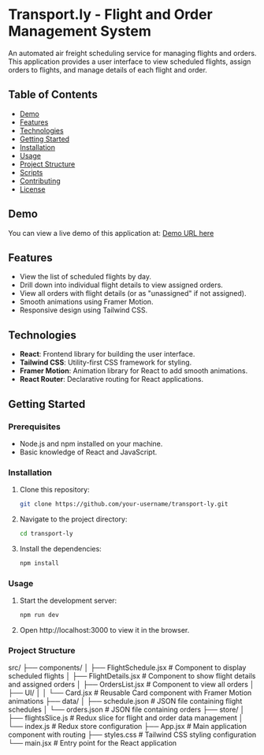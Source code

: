# Transport.ly - Flight and Order Management System

An automated air freight scheduling service for managing flights and orders. This application provides a user interface to view scheduled flights, assign orders to flights, and manage details of each flight and order.

## Table of Contents

- [Demo](#demo)
- [Features](#features)
- [Technologies](#technologies)
- [Getting Started](#getting-started)
- [Installation](#installation)
- [Usage](#usage)
- [Project Structure](#project-structure)
- [Scripts](#scripts)
- [Contributing](#contributing)
- [License](#license)

## Demo

You can view a live demo of this application at: [Demo URL here](#)

## Features

- View the list of scheduled flights by day.
- Drill down into individual flight details to view assigned orders.
- View all orders with flight details (or as "unassigned" if not assigned).
- Smooth animations using Framer Motion.
- Responsive design using Tailwind CSS.

## Technologies

- **React**: Frontend library for building the user interface.
- **Tailwind CSS**: Utility-first CSS framework for styling.
- **Framer Motion**: Animation library for React to add smooth animations.
- **React Router**: Declarative routing for React applications.

## Getting Started

### Prerequisites

- Node.js and npm installed on your machine.
- Basic knowledge of React and JavaScript.

### Installation

1. Clone this repository:

   ```bash
   git clone https://github.com/your-username/transport-ly.git
   ```

2. Navigate to the project directory:

   ```bash
   cd transport-ly
   ```

3. Install the dependencies:

   ```bash
   npm install
   ```

### Usage

1. Start the development server:

   ```bash
   npm run dev
   ```

2. Open http://localhost:3000 to view it in the browser.

### Project Structure

src/
├── components/
│ ├── FlightSchedule.jsx # Component to display scheduled flights
│ ├── FlightDetails.jsx # Component to show flight details and assigned orders
│ ├── OrdersList.jsx # Component to view all orders
│ ├── UI/
│ │ └── Card.jsx # Reusable Card component with Framer Motion animations
├── data/
│ ├── schedule.json # JSON file containing flight schedules
│ └── orders.json # JSON file containing orders
├── store/
│ ├── flightsSlice.js # Redux slice for flight and order data management
│ └── index.js # Redux store configuration
├── App.jsx # Main application component with routing
├── styles.css # Tailwind CSS styling configuration
└── main.jsx # Entry point for the React application
